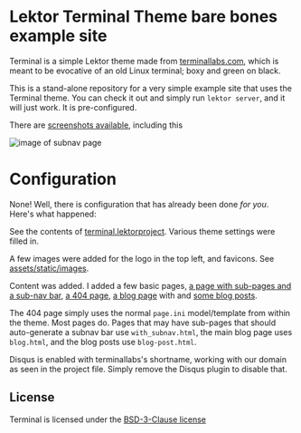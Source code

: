 # Lektor Terminal Theme bare bones example site

Terminal is a simple Lektor theme made from [terminallabs.com](https://terminallabs.com), which is meant to be evocative of an old Linux terminal; boxy and green on black.

This is a stand-alone repository for a very simple example site that uses the Terminal theme. You can check it out and simply run `lektor server`, and it will just work. It  is pre-configured.

There are [screenshots available](https://github.com/terminal-labs/lektor-theme-terminal/tree/master/images), including this

![image of subnav page](https://github.com/terminal-labs/lektor-theme-terminal/blob/master/images/page_with_subnav.png)

# Configuration

None! Well, there is configuration that has already been done *for you*. Here's what happened:

See the contents of [terminal.lektorproject](terminal.lektorproject). Various theme settings were filled in.

A few images were added for the logo in the top left, and favicons. See [assets/static/images](assets/static/images).

Content was added. I added a few basic pages, [a page with sub-pages and a sub-nav bar](content/about), [a 404 page](content/404.html/contents.lr), [a blog page](content/blog) with and [some blog posts](content/blog/first-post).

The 404 page simply uses the normal `page.ini` model/template from within the theme. Most pages do. Pages that may have sub-pages that should auto-generate a subnav bar use `with_subnav.html`, the main blog page uses `blog.html`, and the blog posts use `blog-post.html`.

Disqus is enabled with terminallabs's shortname, working with our domain as seen in the project file. Simply remove the Disqus plugin to disable that.

## License

Terminal is licensed under the [BSD-3-Clause license](LICENSE.md)

